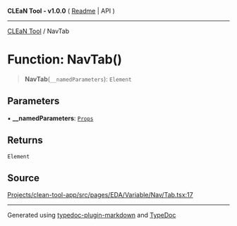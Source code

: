 **CLEaN Tool - v1.0.0** ( [Readme](../README.md) \| API )

***

[CLEaN Tool](../exports.md) / NavTab

# Function: NavTab()

> **NavTab**(`__namedParameters`): `Element`

## Parameters

▪ **\_\_namedParameters**: [`Props`](../interfaces/Props.md)

## Returns

`Element`

## Source

[Projects/clean-tool-app/src/pages/EDA/Variable/Nav/Tab.tsx:17](https://github.com/yuckyh/clean-tool-app/)

***

Generated using [typedoc-plugin-markdown](https://www.npmjs.com/package/typedoc-plugin-markdown) and [TypeDoc](https://typedoc.org/)
